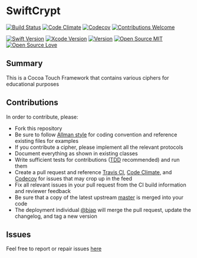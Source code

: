 # SwiftCrypt

[![Build Status](https://travis-ci.org/BJap/SwiftCrypt.svg?branch=master)](https://travis-ci.org/BJap/SwiftCrypt)
[![Code Climate](https://codeclimate.com/github/BJap/SwiftCrypt/badges/gpa.svg)](https://codeclimate.com/github/BJap/SwiftCrypt)
[![Codecov](https://codecov.io/gh/BJap/SwiftCrypt/branch/master/graph/badge.svg)](https://codecov.io/gh/BJap/SwiftCrypt)
[![Contributions Welcome](https://img.shields.io/badge/contributions-welcome-brightgreen.svg?style=flat)](https://github.com/dwyl/esta/issues)

[![Swift Version](https://img.shields.io/badge/Swift-3.0-orange.svg)](https://swift.org)
[![Xcode Version](https://img.shields.io/badge/Xcode-8.2-blue.svg)](https://developer.apple.com/xcode)
[![Version](https://img.shields.io/badge/version-0.1.0-blue.svg)](https://github.com/BJap/SwiftCrypt/releases/v0.1.0/)
[![Open Source MIT](https://badges.frapsoft.com/os/mit/mit.svg?v=102)](https://github.com/ellerbrock/open-source-badge/)
[![Open Source Love](https://badges.frapsoft.com/os/v1/open-source.svg?v=102)](https://github.com/ellerbrock/open-source-badge/)

## Summary
This is a Cocoa Touch Framework that contains various ciphers for educational purposes

## Contributions
In order to contribute, please:
* Fork this repository
* Be sure to follow [Allman style](https://en.wikipedia.org/wiki/Indent_style#Allman_style) for coding convention and reference existing files for examples
* If you contribute a cipher, please implement all the relevant protocols
* Document everything as shown in existing classes
* Write sufficient tests for contributions ([TDD](https://en.wikipedia.org/wiki/Test-driven_development) recommended) and run them
* Create a pull request and reference [Travis CI](https://travis-ci.org/BJap/SwiftCrypt/pull_requests), [Code Climate](https://codeclimate.com/github/BJap/SwiftCrypt/issues), and [Codecov](https://codecov.io/gh/BJap/SwiftCrypt/pulls) for issues that may crop up in the feed
* Fix all relevant issues in your pull request from the CI build information and reviewer feedback
* Be sure that a copy of the latest upstream [master](https://github.com/BJap/SwiftCrypt/tree/master) is merged into your code
* The deployment individual [@bjap](https://github.com/BJap) will merge the pull request, update the changelog, and tag a new version

## Issues
Feel free to report or repair issues [here](https://github.com/BJap/SwiftCrypt/issues)
